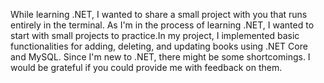 While learning .NET, I wanted to share a small project with you that runs entirely in the terminal. As I'm in the process of learning .NET, I wanted to start with small projects to practice.In my project, I implemented basic functionalities for adding, deleting, and updating books using .NET Core and MySQL. Since I'm new to .NET, there might be some shortcomings. I would be grateful if you could provide me with feedback on them.